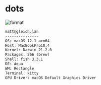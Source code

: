 
# dots

![format](https://github.com/gleich/dots/workflows/format/badge.svg)

```txt
matt@gleich.lan 
--------------- 
OS: macOS 12.1 arm64 
Host: MacBookPro18,4 
Kernel: Darwin 21.2.0 
Packages: 266 (brew) 
Shell: fish 3.3.1 
DE: Aqua 
WM: Rectangle 
Terminal: kitty 
GPU Driver: macOS Default Graphics Driver 
```
